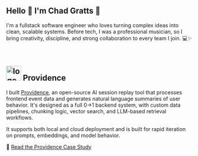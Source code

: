 ## Hello 👋 I'm Chad Gratts 🚀
<!--
**chadgratts/chadgratts** is a ✨ _special_ ✨ repository because its `README.md` (this file) appears on your GitHub profile.

Here are some ideas to get you started:

- 🔭 I’m currently working on ...
- 🌱 I’m currently learning ...
- 👯 I’m looking to collaborate on ...
- 🤔 I’m looking for help with ...
- 💬 Ask me about ...
- 📫 How to reach me: ...
- 😄 Pronouns: ...
- ⚡ Fun fact: ...
-->

I'm a fullstack software engineer who loves turning complex ideas into clean, scalable systems. Before tech, I was a professional musician, so I bring creativity, discipline, and strong collaboration to every team I join. 💻✨

<br>

## <img width="40" alt="logo" src="https://github.com/user-attachments/assets/d7897afa-4e50-418f-a7eb-ef7f064c626b" /> Providence
I built [Providence](https://providence-replay.github.io/), an open-source AI session replay tool that processes frontend event data and generates natural language summaries of user behavior. It's designed as a full 0→1 backend system, with custom data pipelines, chunking logic, vector search, and LLM-based retrieval workflows.

It supports both local and cloud deployment and is built for rapid iteration on prompts, embeddings, and model behavior.
<br>

📖 [Read the Providence Case Study](https://providence-replay.github.io/)
